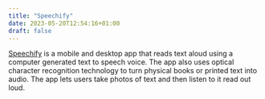 ```yaml
---
title: "Speechify"
date: 2023-05-20T12:54:16+01:00
draft: false
---
```

[Speechify](https://speechify.com/) is a mobile and desktop app that reads text aloud using a computer generated text to speech voice. The app also uses optical character recognition technology to turn physical books or printed text into audio. The app lets users take photos of text and then listen to it read out loud.
